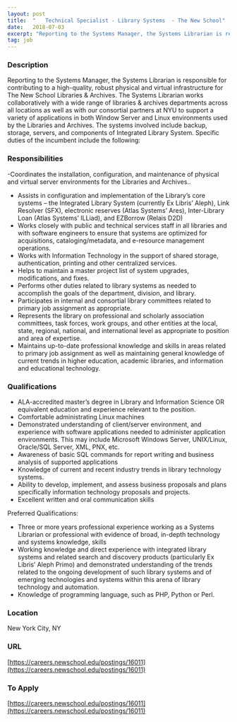 ```yaml
---
layout: post
title:  " 	Technical Specialist - Library Systems  - The New School"
date:   2018-07-03
excerpt: "Reporting to the Systems Manager, the Systems Librarian is responsible for contributing to a high-quality, robust physical and virtual infrastructure for The New School Libraries & Archives. The Systems Librarian works collaboratively with a wide range of libraries & archives departments across all locations as well as with our consortial..."
tag: job
---
```


### Description   

Reporting to the Systems Manager, the Systems Librarian is responsible for contributing to a high-quality, robust physical and virtual infrastructure for The New School Libraries & Archives. The Systems Librarian works collaboratively with a wide range of libraries & archives departments across all locations as well as with our consortial partners at NYU to support a variety of applications in both Window Server and Linux environments used by the Libraries and Archives. The systems involved include backup, storage, servers, and components of Integrated Library System. Specific duties of the incumbent include the following:


### Responsibilities   

-Coordinates the installation, configuration, and maintenance of physical and virtual server environments for the Libraries and Archives..
- Assists in configuration and implementation of the Library’s core systems – the Integrated Library System (currently Ex Libris’ Aleph), Link Resolver (SFX), electronic reserves (Atlas Systems’ Ares), Inter-Library Loan (Atlas Systems’ ILLiad), and EZBorrow (Relais D2D)
- Works closely with public and technical services staff in all libraries and with software engineers to ensure that systems are optimized for acquisitions, cataloging/metadata, and e-resource management operations.
- Works with Information Technology in the support of shared storage, authentication, printing and other centralized services.
- Helps to maintain a master project list of system upgrades, modifications, and fixes.
- Performs other duties related to library systems as needed to accomplish the goals of the department, division, and library.
- Participates in internal and consortial library committees related to primary job assignment as appropriate.
- Represents the library on professional and scholarly association committees, task forces, work groups, and other entities at the local, state, regional, national, and international level as appropriate to position and area of expertise.
- Maintains up-to-date professional knowledge and skills in areas related to primary job assignment as well as maintaining general knowledge of current trends in higher education, academic libraries, and information and educational technology.


### Qualifications   

- ALA-accredited master’s degree in Library and Information Science OR equivalent education and experience relevant to the position.
- Comfortable administrating Linux machines
- Demonstrated understanding of client/server environment, and experience with software applications needed to administer application environments. This may include Microsoft Windows Server, UNIX/Linux, Oracle/SQL Server, XML, PNX, etc.
- Awareness of basic SQL commands for report writing and business analysis of supported applications
- Knowledge of current and recent industry trends in library technology systems.
- Ability to develop, implement, and assess business proposals and plans specifically information technology proposals and projects.
- Excellent written and oral communication skills

Preferred Qualifications:
- Three or more years professional experience working as a Systems Librarian or professional with evidence of broad, in-depth technology and systems knowledge, skills
- Working knowledge and direct experience with integrated library systems and related search and discovery products (particularly Ex Libris’ Aleph Primo) and demonstrated understanding of the trends related to the ongoing development of such library systems and of emerging technologies and systems within this arena of library technology and automation.
- Knowledge of programming language, such as PHP, Python or Perl.




### Location   

New York City, NY


### URL   

[https://careers.newschool.edu/postings/16011](https://careers.newschool.edu/postings/16011)

### To Apply   

[https://careers.newschool.edu/postings/16011](https://careers.newschool.edu/postings/16011)





